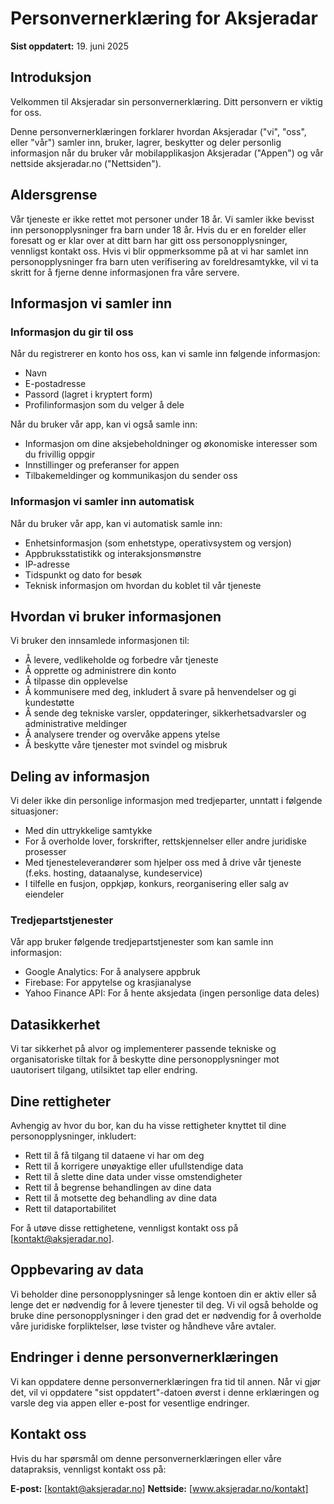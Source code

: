 # Personvernerklæring for Aksjeradar

**Sist oppdatert:** 19. juni 2025

## Introduksjon

Velkommen til Aksjeradar sin personvernerklæring. Ditt personvern er viktig for oss.

Denne personvernerklæringen forklarer hvordan Aksjeradar ("vi", "oss", eller "vår") samler inn, bruker, lagrer, beskytter og deler personlig informasjon når du bruker vår mobilapplikasjon Aksjeradar ("Appen") og vår nettside aksjeradar.no ("Nettsiden").

## Aldersgrense

Vår tjeneste er ikke rettet mot personer under 18 år. Vi samler ikke bevisst inn personopplysninger fra barn under 18 år. Hvis du er en forelder eller foresatt og er klar over at ditt barn har gitt oss personopplysninger, vennligst kontakt oss. Hvis vi blir oppmerksomme på at vi har samlet inn personopplysninger fra barn uten verifisering av foreldresamtykke, vil vi ta skritt for å fjerne denne informasjonen fra våre servere.

## Informasjon vi samler inn

### Informasjon du gir til oss

Når du registrerer en konto hos oss, kan vi samle inn følgende informasjon:
- Navn
- E-postadresse
- Passord (lagret i kryptert form)
- Profilinformasjon som du velger å dele

Når du bruker vår app, kan vi også samle inn:
- Informasjon om dine aksjebeholdninger og økonomiske interesser som du frivillig oppgir
- Innstillinger og preferanser for appen
- Tilbakemeldinger og kommunikasjon du sender oss

### Informasjon vi samler inn automatisk

Når du bruker vår app, kan vi automatisk samle inn:
- Enhetsinformasjon (som enhetstype, operativsystem og versjon)
- Appbruksstatistikk og interaksjonsmønstre
- IP-adresse
- Tidspunkt og dato for besøk
- Teknisk informasjon om hvordan du koblet til vår tjeneste

## Hvordan vi bruker informasjonen

Vi bruker den innsamlede informasjonen til:
- Å levere, vedlikeholde og forbedre vår tjeneste
- Å opprette og administrere din konto
- Å tilpasse din opplevelse
- Å kommunisere med deg, inkludert å svare på henvendelser og gi kundestøtte
- Å sende deg tekniske varsler, oppdateringer, sikkerhetsadvarsler og administrative meldinger
- Å analysere trender og overvåke appens ytelse
- Å beskytte våre tjenester mot svindel og misbruk

## Deling av informasjon

Vi deler ikke din personlige informasjon med tredjeparter, unntatt i følgende situasjoner:
- Med din uttrykkelige samtykke
- For å overholde lover, forskrifter, rettskjennelser eller andre juridiske prosesser
- Med tjenesteleverandører som hjelper oss med å drive vår tjeneste (f.eks. hosting, dataanalyse, kundeservice)
- I tilfelle en fusjon, oppkjøp, konkurs, reorganisering eller salg av eiendeler

### Tredjepartstjenester

Vår app bruker følgende tredjepartstjenester som kan samle inn informasjon:
- Google Analytics: For å analysere appbruk
- Firebase: For appytelse og krasjianalyse
- Yahoo Finance API: For å hente aksjedata (ingen personlige data deles)

## Datasikkerhet

Vi tar sikkerhet på alvor og implementerer passende tekniske og organisatoriske tiltak for å beskytte dine personopplysninger mot uautorisert tilgang, utilsiktet tap eller endring.

## Dine rettigheter

Avhengig av hvor du bor, kan du ha visse rettigheter knyttet til dine personopplysninger, inkludert:
- Rett til å få tilgang til dataene vi har om deg
- Rett til å korrigere unøyaktige eller ufullstendige data
- Rett til å slette dine data under visse omstendigheter
- Rett til å begrense behandlingen av dine data
- Rett til å motsette deg behandling av dine data
- Rett til dataportabilitet

For å utøve disse rettighetene, vennligst kontakt oss på [kontakt@aksjeradar.no].

## Oppbevaring av data

Vi beholder dine personopplysninger så lenge kontoen din er aktiv eller så lenge det er nødvendig for å levere tjenester til deg. Vi vil også beholde og bruke dine personopplysninger i den grad det er nødvendig for å overholde våre juridiske forpliktelser, løse tvister og håndheve våre avtaler.

## Endringer i denne personvernerklæringen

Vi kan oppdatere denne personvernerklæringen fra tid til annen. Når vi gjør det, vil vi oppdatere "sist oppdatert"-datoen øverst i denne erklæringen og varsle deg via appen eller e-post for vesentlige endringer.

## Kontakt oss

Hvis du har spørsmål om denne personvernerklæringen eller våre datapraksis, vennligst kontakt oss på:

**E-post:** [kontakt@aksjeradar.no]
**Nettside:** [www.aksjeradar.no/kontakt]
